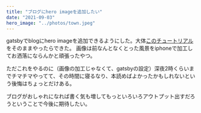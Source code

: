 ```yaml
---
title: "ブログにhero imageを追加したい"
date: "2021-09-03"
hero_image: "../photos/town.jpeg"
---
```


gatsbyでblogにhero imageを追加できるようにした。大体[このチュートリアル](https://www.gatsbyjs.com/docs/tutorial/part-7/)をそのままやったらできた。
画像は前なんとなくとった風景をiphoneで加工してお洒落にならんかと頑張ったやつ。

ただこれをやるのに（画像の加工じゃなくて、gatsbyの設定）深夜2時くらいまでチマチマやってて、その時間に寝るなり、本読めばよかったかもしれないという後悔はちょっとだけある。

ブログがおしゃれになれば書く気も増してもっといろいろアウトプット出すだろうということで今後に期待したい。